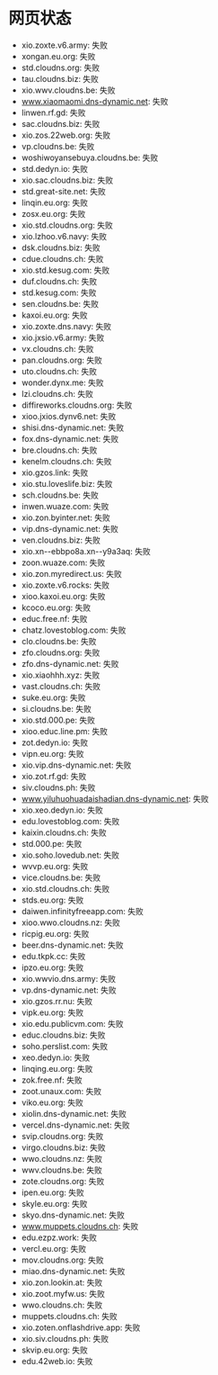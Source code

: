 # 网页状态
- xio.zoxte.v6.army: 失败
- xongan.eu.org: 失败
- std.cloudns.org: 失败
- tau.cloudns.biz: 失败
- xio.wwv.cloudns.be: 失败
- www.xiaomaomi.dns-dynamic.net: 失败
- linwen.rf.gd: 失败
- sac.cloudns.biz: 失败
- xio.zos.22web.org: 失败
- vp.cloudns.be: 失败
- woshiwoyansebuya.cloudns.be: 失败
- std.dedyn.io: 失败
- xio.sac.cloudns.biz: 失败
- std.great-site.net: 失败
- linqin.eu.org: 失败
- zosx.eu.org: 失败
- xio.std.cloudns.org: 失败
- xio.lzhoo.v6.navy: 失败
- dsk.cloudns.biz: 失败
- cdue.cloudns.ch: 失败
- xio.std.kesug.com: 失败
- duf.cloudns.ch: 失败
- std.kesug.com: 失败
- sen.cloudns.be: 失败
- kaxoi.eu.org: 失败
- xio.zoxte.dns.navy: 失败
- xio.jxsio.v6.army: 失败
- vx.cloudns.ch: 失败
- pan.cloudns.org: 失败
- uto.cloudns.ch: 失败
- wonder.dynx.me: 失败
- lzi.cloudns.ch: 失败
- diffireworks.cloudns.org: 失败
- xioo.jxios.dynv6.net: 失败
- shisi.dns-dynamic.net: 失败
- fox.dns-dynamic.net: 失败
- bre.cloudns.ch: 失败
- kenelm.cloudns.ch: 失败
- xio.gzos.link: 失败
- xio.stu.loveslife.biz: 失败
- sch.cloudns.be: 失败
- inwen.wuaze.com: 失败
- xio.zon.byinter.net: 失败
- vip.dns-dynamic.net: 失败
- ven.cloudns.biz: 失败
- xio.xn--ebbpo8a.xn--y9a3aq: 失败
- zoon.wuaze.com: 失败
- xio.zon.myredirect.us: 失败
- xio.zoxte.v6.rocks: 失败
- xioo.kaxoi.eu.org: 失败
- kcoco.eu.org: 失败
- educ.free.nf: 失败
- chatz.lovestoblog.com: 失败
- clo.cloudns.be: 失败
- zfo.cloudns.org: 失败
- zfo.dns-dynamic.net: 失败
- xio.xiaohhh.xyz: 失败
- vast.cloudns.ch: 失败
- suke.eu.org: 失败
- si.cloudns.be: 失败
- xio.std.000.pe: 失败
- xioo.educ.line.pm: 失败
- zot.dedyn.io: 失败
- vipn.eu.org: 失败
- xio.vip.dns-dynamic.net: 失败
- xio.zot.rf.gd: 失败
- siv.cloudns.ph: 失败
- www.yiluhuohuadaishadian.dns-dynamic.net: 失败
- xio.xeo.dedyn.io: 失败
- edu.lovestoblog.com: 失败
- kaixin.cloudns.ch: 失败
- std.000.pe: 失败
- xio.soho.lovedub.net: 失败
- wvvp.eu.org: 失败
- vice.cloudns.be: 失败
- xio.std.cloudns.ch: 失败
- stds.eu.org: 失败
- daiwen.infinityfreeapp.com: 失败
- xioo.wwo.cloudns.nz: 失败
- ricpig.eu.org: 失败
- beer.dns-dynamic.net: 失败
- edu.tkpk.cc: 失败
- ipzo.eu.org: 失败
- xio.wwvio.dns.army: 失败
- vp.dns-dynamic.net: 失败
- xio.gzos.rr.nu: 失败
- vipk.eu.org: 失败
- xio.edu.publicvm.com: 失败
- educ.cloudns.biz: 失败
- soho.perslist.com: 失败
- xeo.dedyn.io: 失败
- linqing.eu.org: 失败
- zok.free.nf: 失败
- zoot.unaux.com: 失败
- viko.eu.org: 失败
- xiolin.dns-dynamic.net: 失败
- vercel.dns-dynamic.net: 失败
- svip.cloudns.org: 失败
- virgo.cloudns.biz: 失败
- wwo.cloudns.nz: 失败
- wwv.cloudns.be: 失败
- zote.cloudns.org: 失败
- ipen.eu.org: 失败
- skyle.eu.org: 失败
- skyo.dns-dynamic.net: 失败
- www.muppets.cloudns.ch: 失败
- edu.ezpz.work: 失败
- vercl.eu.org: 失败
- mov.cloudns.org: 失败
- miao.dns-dynamic.net: 失败
- xio.zon.lookin.at: 失败
- xio.zoot.myfw.us: 失败
- wwo.cloudns.ch: 失败
- muppets.cloudns.ch: 失败
- xio.zoten.onflashdrive.app: 失败
- xio.siv.cloudns.ph: 失败
- skvip.eu.org: 失败
- edu.42web.io: 失败
